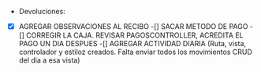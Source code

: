 - Devoluciones:
 -[x] AGREGAR OBSERVACIONES AL RECIBO
 -[] SACAR METODO DE PAGO
 -[] CORREGIR LA CAJA. REVISAR PAGOSCONTROLLER, ACREDITA EL PAGO UN DIA DESPUES
 -[] AGREGAR ACTIVIDAD DIARIA (Ruta, vista, controlador y estiloz creados. Falta enviar todos los movimientos CRUD del dia a esa vista)
